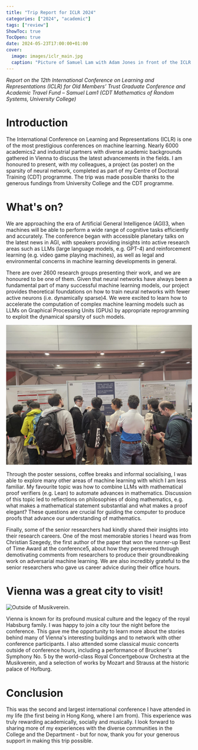 ```yaml
---
title: "Trip Report for ICLR 2024"
categories: ["2024", "academic"]
tags: ["review"]
ShowToc: true
TocOpen: true
date: 2024-05-23T17:00:00+01:00
cover:
  image: images/iclr_main.jpg
  caption: "Picture of Samuel Lam with Adam Jones in front of the ICLR 2024 Banner."
---
```


*Report on the 12th International Conference on Learning and Representations (ICLR) for Old Members’ Trust Graduate Conference and Academic Travel Fund – Samuel Lam1 (CDT Mathematics of Random Systems, University College)*

# Introduction 

The International Conference on Learning and Representations (ICLR) is one of the most prestigious conferences on machine learning. Nearly 6000 academics2 and industrial partners with diverse academic backgrounds gathered in Vienna to discuss the latest advancements in the fields. I am honoured to present, with my colleagues, a project (as poster) on the sparsity of neural network, completed as part of my Centre of Doctoral Training (CDT) programme. The trip was made possible thanks to the generous fundings from University College and the CDT programme. 

# What's on? 

We are approaching the era of Artificial General Intelligence (AGI)3, when machines will be able to perform a wide range of cognitive tasks efficiently and accurately. The conference began with accessible planetary talks on the latest news in AGI, with speakers providing insights into active research areas such as LLMs (large language models, e.g. GPT-4) and reinforcement learning (e.g. video game playing machines), as well as legal and environmental concerns in machine learning developments in general.   

There are over 2600 research groups presenting their work, and we are honoured to be one of them. Given that neural networks have always been a fundamental part of many successful machine learning models, our project provides theoretical foundations on how to train neural networks with fewer active neurons (i.e. dynamically sparse)4. We were excited to learn how to accelerate the computation of complex machine learning models such as LLMs on Graphical Processing Units (GPUs) by appropriate reprogramming to exploit the dynamical sparsity of such models.

![Samuel Lam presenting during a poster session.](images/presentation.jpg)

Through the poster sessions, coffee breaks and informal socialising, I was able to explore many other areas of machine learning with which I am less familiar. My favourite topic was how to combine LLMs with mathematical proof verifiers (e.g. Lean) to automate advances in mathematics. Discussion of this topic led to reflections on philosophies of doing mathematics, e.g. what makes a mathematical statement substantial and what makes a proof elegant? These questions are crucial for guiding the computer to produce proofs that advance our understanding of mathematics. 

Finally, some of the senior researchers had kindly shared their insights into their research careers. One of the most memorable stories I heard was from Christian Szegedy, the first author of the paper that won the runner-up Best of Time Award at the conference5, about how they persevered through demotivating comments from researchers to produce their groundbreaking work on adversarial machine learning. We are also incredibly grateful to the senior researchers who gave us career advice during their office hours. 

# Vienna was a great city to visit!

![Outside of Musikverein.](images/music_association.jpg)

Vienna is known for its profound musical culture and the legacy of the royal Habsburg family. I was happy to join a city tour the night before the conference. This gave me the opportunity to learn more about the stories behind many of Vienna's interesting buildings and to network with other conference participants. I also attended some classical music concerts outside of conference hours, including a performance of Bruckner's Symphony No. 5 by the world-class Royal Concertgebouw Orchestra at the Musikverein, and a selection of works by Mozart and Strauss at the historic palace of Hofburg.

# Conclusion 

This was the second and largest international conference I have attended in my life (the first being in Hong Kong, where I am from). This experience was truly rewarding academically, socially and musically. I look forward to sharing more of my experiences with the diverse communities in the College and the Department - but for now, thank you for your generous support in making this trip possible.